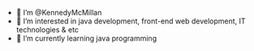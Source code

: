 - 👋 I’m @KennedyMcMillan
- 👀 I’m interested in java development, front-end web development, IT technologies & etc
- 🌱 I’m currently learning java programming

<!---
KennedyMcMillan/KennedyMcMillan is a ✨ special ✨ repository because its `README.md` (this file) appears on your GitHub profile.
You can click the Preview link to take a look at your changes.
--->
